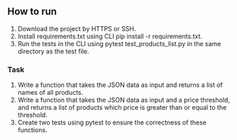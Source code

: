 ## How to run
1. Download the project by HTTPS or SSH.
2. Install requirements.txt using CLI pip install -r requirements.txt.
3. Run the tests in the CLI using pytest test_products_list.py in the same directory as the test file.


### Task
1. Write a function that takes the JSON data as input and returns a list of names of all products.
2. Write a function that takes the JSON data as input and a price threshold, and returns a list of products which price is greater than or equal to the threshold.
3. Create two tests using pytest to ensure the correctness of these functions.
